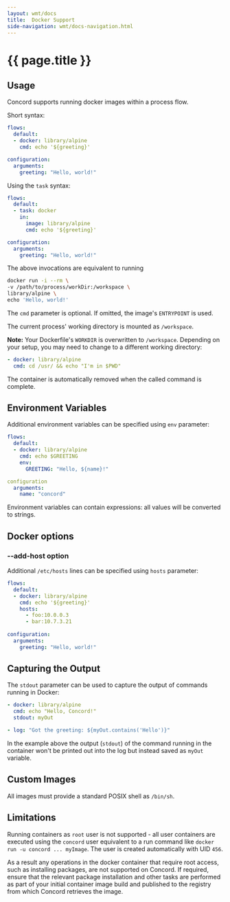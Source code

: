 ```yaml
---
layout: wmt/docs
title:  Docker Support
side-navigation: wmt/docs-navigation.html
---
```


# {{ page.title }}

## Usage

Concord supports running docker images within a process flow.

Short syntax:

```yaml
flows:
  default:
  - docker: library/alpine
    cmd: echo '${greeting}'

configuration:
  arguments:
    greeting: "Hello, world!"
```

Using the `task` syntax:

```yaml
flows:
  default:
  - task: docker
    in:
      image: library/alpine
      cmd: echo '${greeting}'

configuration:
  arguments:
    greeting: "Hello, world!"
```

The above invocations are equivalent to running

```bash
docker run -i --rm \
-v /path/to/process/workDir:/workspace \
library/alpine \
echo 'Hello, world!'
```

The `cmd` parameter is optional. If omitted, the image's `ENTRYPOINT` is used.

The current process' working directory is mounted as `/workspace`.

**Note:** Your Dockerfile's `WORKDIR` is overwritten to `/workspace`. Depending
on your setup, you may need to change to a different working directory:

```yaml
- docker: library/alpine
  cmd: cd /usr/ && echo "I'm in $PWD"
``` 

The container is automatically removed when the called command is complete.

## Environment Variables

Additional environment variables can be specified using `env` parameter:

```yaml
flows:
  default:
  - docker: library/alpine
    cmd: echo $GREETING
    env:
      GREETING: "Hello, ${name}!"

configuration
  arguments:
    name: "concord"
```

Environment variables can contain expressions: all values will be
converted to strings.

## Docker options

### --add-host option

Additional `/etc/hosts` lines can be specified using `hosts` parameter:

```yaml
flows:
  default:
  - docker: library/alpine
    cmd: echo '${greeting}'
    hosts:
      - foo:10.0.0.3
      - bar:10.7.3.21
      
configuration:
  arguments:
    greeting: "Hello, world!"            
```

## Capturing the Output

The `stdout` parameter can be used to capture the output of commands running
in Docker:

```yaml
- docker: library/alpine
  cmd: echo "Hello, Concord!"
  stdout: myOut

- log: "Got the greeting: ${myOut.contains('Hello')}"
```

In the example above the output (`stdout`) of the command running in the
container won't be printed out into the log but instead saved as `myOut`
variable.

## Custom Images

All images must provide a standard POSIX shell as `/bin/sh`.

## Limitations

Running containers as `root` user is not supported - all user containers are
executed using the `concord` user equivalent to a run command like `docker run
-u concord ... myImage`.  The user is created automatically with UID `456`.

As a result any operations in the docker container that require root access,
such as installing packages, are not supported on Concord. If required, ensure
that the relevant package installation and other tasks are performed as part of
your initial container image build and published to the registry from which
Concord retrieves the image.
